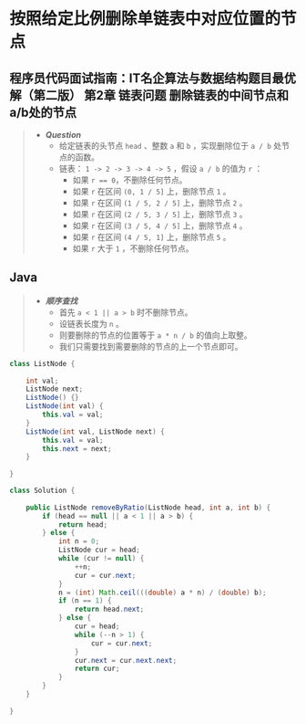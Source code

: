 # 按照给定比例删除单链表中对应位置的节点

## 程序员代码面试指南：IT名企算法与数据结构题目最优解（第二版） 第2章 链表问题 删除链表的中间节点和a/b处的节点

> - ***Question***
>   - 给定链表的头节点 `head` 、整数 `a` 和 `b` ，实现删除位于 `a / b` 处节点的函数。
>   - 链表： `1 -> 2 -> 3 -> 4 -> 5` ，假设 `a / b` 的值为 `r` ：
>     - 如果 `r == 0`，不删除任何节点。
>     - 如果 `r` 在区间 `(0, 1 / 5]` 上，删除节点 `1` 。
>     - 如果 `r` 在区间 `(1 / 5, 2 / 5]` 上，删除节点 `2` 。
>     - 如果 `r` 在区间 `(2 / 5, 3 / 5]` 上，删除节点 `3` 。
>     - 如果 `r` 在区间 `(3 / 5, 4 / 5]` 上，删除节点 `4` 。
>     - 如果 `r` 在区间 `(4 / 5, 1]` 上，删除节点 `5` 。
>     - 如果 `r` 大于 `1` ，不删除任何节点。

## Java

> - ***顺序查找***
>   - 首先 `a < 1 || a > b` 时不删除节点。
>   - 设链表长度为 `n` 。
>   - 则要删除的节点的位置等于 `a * n / b` 的值向上取整。
>   - 我们只需要找到需要删除的节点的上一个节点即可。

```java
class ListNode {
    
    int val;
    ListNode next;
    ListNode() {}
    ListNode(int val) {
        this.val = val;
    }
    ListNode(int val, ListNode next) {
        this.val = val;
        this.next = next;
    }
    
}

class Solution {
    
    public ListNode removeByRatio(ListNode head, int a, int b) {
        if (head == null || a < 1 || a > b) {
            return head;
        } else {
            int n = 0;
            ListNode cur = head;
            while (cur != null) {
                ++n;
                cur = cur.next;
            }
            n = (int) Math.ceil(((double) a * n) / (double) b);
            if (n == 1) {
                return head.next;
            } else {
                cur = head;
                while (--n > 1) {
                    cur = cur.next;
                }
                cur.next = cur.next.next;
                return cur;
            }
        }
    }
    
}
```
